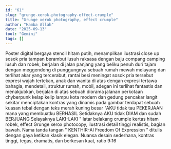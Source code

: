 ```yaml
---
id: "61"
slug: "grunge-xerok-photography-effect-crumple"
title: "Grunge xerok photography, effect crumple"
author: "Hamba Allah"
date: "2025-09-13"
tool: "Gemini"
tags: []
---
```

Poster digital bergaya stencil hitam putih, menampilkan ilustrasi close up sosok pria tampan berambut lusuh raksasa dengan baju compang camping lusuh dan robek, berjalan di jalan panjang yang beliku penuh duri tajam dengan meggendong di punggungnya sebuah rumah mewah melayang dan terlihat akar yang tercerabut, rantai besi meningat sosok pria tersebut expresi wajah tertekan, anak dan wanita di atas dengan expresi tertawa bahagia, mendetail, struktur rumah, mobil, adegan ini terlihat fantastis dan menakjubkan, berjalan di atas sebuah diorama jalanan perkotaan chyberpunk kelap kelip lampu kota modern dan gedung pencakar langit sekitar menciptakan kontras yang dinamis pada gambar terdapat sebuah kuasan tebal dengan teks merah kuning besar "AKU tidak tau PEKERJAAN mana yang membuatku BERHASIL Setidaknya AKU  tidak DIAM dan sudah BERJUANG Selayaknya LAKI-LAKI "  latar belakang crumple kertas hitam robek, effect Grunge xerox photocopy, ilustrasi detail tinggi realistis, bagian bawah. Nama tanda tangan " KENTHIR-AI Freedom Of Expression "  ditulis dengan gaya ketikan klasik elegan. Nuansa desain sederhana, kontras tinggi, tegas, dramatis, dan berkesan kuat, ratio 9:16

